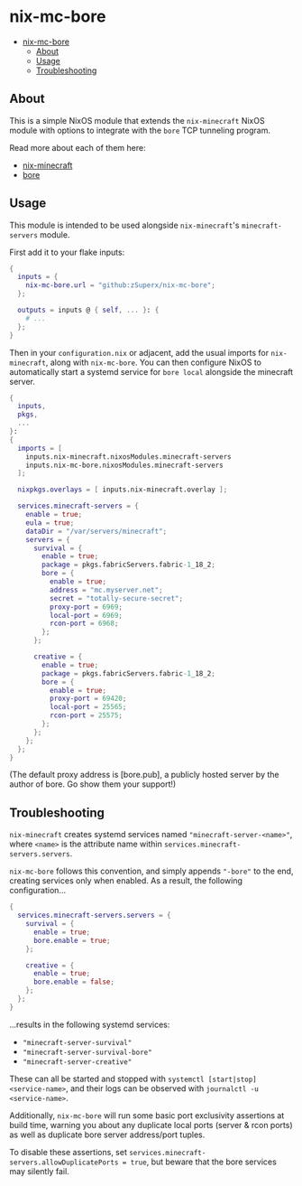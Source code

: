 # nix-mc-bore

<!--toc:start-->
- [nix-mc-bore](#nix-mc-bore)
  - [About](#about)
  - [Usage](#usage)
  - [Troubleshooting](#troubleshooting)
<!--toc:end-->

## About

This is a simple NixOS module that extends the `nix-minecraft` NixOS module
with options to integrate with the `bore` TCP tunneling program.

Read more about each of them here:

- [nix-minecraft](https://github.com/Infinidoge/nix-minecraft)
- [bore](https://github.com/ekzhang/bore)

## Usage

This module is intended to be used alongside `nix-minecraft`'s
`minecraft-servers` module.

First add it to your flake inputs:

```nix
{
  inputs = {
    nix-mc-bore.url = "github:zSuperx/nix-mc-bore";
  };

  outputs = inputs @ { self, ... }: {
    # ...
  };
}
```

Then in your `configuration.nix` or adjacent, add the usual imports for `nix-minecraft`,
along with `nix-mc-bore`. You can then configure NixOS to automatically start a
systemd service for `bore local` alongside the minecraft server.

```nix
{ 
  inputs,
  pkgs,
  ...
}:
{
  imports = [
    inputs.nix-minecraft.nixosModules.minecraft-servers
    inputs.nix-mc-bore.nixosModules.minecraft-servers
  ];

  nixpkgs.overlays = [ inputs.nix-minecraft.overlay ];

  services.minecraft-servers = {
    enable = true;
    eula = true;
    dataDir = "/var/servers/minecraft";
    servers = {
      survival = {
        enable = true;
        package = pkgs.fabricServers.fabric-1_18_2;
        bore = {
          enable = true;
          address = "mc.myserver.net";
          secret = "totally-secure-secret";
          proxy-port = 6969;
          local-port = 6969;
          rcon-port = 6968;
        };
      };

      creative = {
        enable = true;
        package = pkgs.fabricServers.fabric-1_18_2;
        bore = {
          enable = true;
          proxy-port = 69420;
          local-port = 25565;
          rcon-port = 25575;
        };
      };
    };
  };
}
```

(The default proxy address is [bore.pub], a publicly hosted server by the
author of bore. Go show them your support!)

## Troubleshooting

`nix-minecraft` creates systemd services named `"minecraft-server-<name>"`,
where `<name>` is the attribute name within
`services.minecraft-servers.servers`.

`nix-mc-bore` follows this convention, and simply appends `"-bore"` to the end,
creating services only when enabled. As a result, the following
configuration...

```nix
{
  services.minecraft-servers.servers = {
    survival = {
      enable = true;
      bore.enable = true;
    };

    creative = {
      enable = true;
      bore.enable = false;
    };
  };
}
```

...results in the following systemd services:

- `"minecraft-server-survival"`
- `"minecraft-server-survival-bore"`
- `"minecraft-server-creative"`

These can all be started and stopped with `systemctl [start|stop]
<service-name>`, and their logs can be observed with `journalctl -u
<service-name>`.

Additionally, `nix-mc-bore` will run some basic port exclusivity assertions at
build time, warning you about any duplicate local ports (server & rcon ports)
as well as duplicate bore server address/port tuples.

To disable these assertions, set
`services.minecraft-servers.allowDuplicatePorts = true`, but beware that the
bore services may silently fail.
